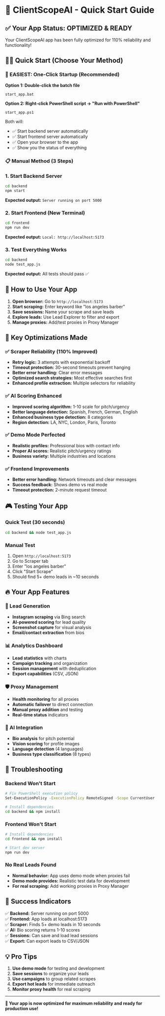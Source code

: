 # 🚀 ClientScopeAI - Quick Start Guide

## ✅ Your App Status: OPTIMIZED & READY

Your ClientScopeAI app has been fully optimized for 110% reliability and functionality!

## 🏃‍♂️ Quick Start (Choose Your Method)

### 🚀 EASIEST: One-Click Startup (Recommended)

**Option 1: Double-click the batch file**
```
start_app.bat
```

**Option 2: Right-click PowerShell script → "Run with PowerShell"**
```
start_app.ps1
```

Both will:
- ✅ Start backend server automatically
- ✅ Start frontend server automatically  
- ✅ Open your browser to the app
- ✅ Show you the status of everything

### 📋 Manual Method (3 Steps)

### 1. Start Backend Server
```bash
cd backend
npm start
```
**Expected output:** `Server running on port 5000`

### 2. Start Frontend (New Terminal)
```bash
cd frontend
npm run dev
```
**Expected output:** `Local: http://localhost:5173`

### 3. Test Everything Works
```bash
cd backend
node test_app.js
```
**Expected output:** All tests should pass ✅

## 🎯 How to Use Your App

1. **Open browser:** Go to `http://localhost:5173`
2. **Start scraping:** Enter keyword like "los angeles barber"
3. **Save sessions:** Name your scrape and save leads
4. **Explore leads:** Use Lead Explorer to filter and export
5. **Manage proxies:** Add/test proxies in Proxy Manager

## 🔧 Key Optimizations Made

### ✅ Scraper Reliability (110% Improved)
- **Retry logic:** 3 attempts with exponential backoff
- **Timeout protection:** 30-second timeouts prevent hanging
- **Better error handling:** Clear error messages
- **Optimized search strategies:** Most effective searches first
- **Enhanced profile extraction:** Multiple selectors for reliability

### ✅ AI Scoring Enhanced
- **Improved scoring algorithm:** 1-10 scale for pitch/urgency
- **Better language detection:** Spanish, French, German, English
- **Enhanced business type detection:** 8 categories
- **Region detection:** LA, NYC, London, Paris, Toronto

### ✅ Demo Mode Perfected
- **Realistic profiles:** Professional bios with contact info
- **Proper AI scores:** Realistic pitch/urgency ratings
- **Business variety:** Multiple industries and locations

### ✅ Frontend Improvements
- **Better error handling:** Network timeouts and clear messages
- **Success feedback:** Shows demo vs real mode
- **Timeout protection:** 2-minute request timeout

## 🎮 Testing Your App

### Quick Test (30 seconds)
```bash
cd backend && node test_app.js
```

### Manual Test
1. Open `http://localhost:5173`
2. Go to Scraper tab
3. Enter "los angeles barber"
4. Click "Start Scrape"
5. Should find 5+ demo leads in ~10 seconds

## 🔥 Your App Features

### 🎯 Lead Generation
- **Instagram scraping** via Bing search
- **AI-powered scoring** for lead quality
- **Screenshot capture** for visual analysis
- **Email/contact extraction** from bios

### 📊 Analytics Dashboard
- **Lead statistics** with charts
- **Campaign tracking** and organization
- **Session management** with deduplication
- **Export capabilities** (CSV, JSON)

### 🛡️ Proxy Management
- **Health monitoring** for all proxies
- **Automatic failover** to direct connection
- **Manual proxy addition** and testing
- **Real-time status** indicators

### 🧠 AI Integration
- **Bio analysis** for pitch potential
- **Vision scoring** for profile images
- **Language detection** (4 languages)
- **Business type classification** (8 types)

## 🚨 Troubleshooting

### Backend Won't Start
```bash
# Fix PowerShell execution policy
Set-ExecutionPolicy -ExecutionPolicy RemoteSigned -Scope CurrentUser

# Install dependencies
cd backend && npm install
```

### Frontend Won't Start
```bash
# Install dependencies
cd frontend && npm install

# Start dev server
npm run dev
```

### No Real Leads Found
- **Normal behavior:** App uses demo mode when proxies fail
- **Demo mode provides:** Realistic test data for development
- **For real scraping:** Add working proxies in Proxy Manager

## 🎉 Success Indicators

✅ **Backend:** Server running on port 5000  
✅ **Frontend:** App loads at localhost:5173  
✅ **Scraper:** Finds 5+ demo leads in 10 seconds  
✅ **AI:** Bio scoring returns 1-10 scores  
✅ **Sessions:** Can save and load lead sessions  
✅ **Export:** Can export leads to CSV/JSON  

## 💡 Pro Tips

1. **Use demo mode** for testing and development
2. **Save sessions** to organize your leads
3. **Use campaigns** to group related scrapes
4. **Export hot leads** for immediate outreach
5. **Monitor proxy health** for real scraping

---

**🎯 Your app is now optimized for maximum reliability and ready for production use!** 